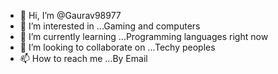 - 👋 Hi, I’m @Gaurav98977
- 👀 I’m interested in ...Gaming and computers
- 🌱 I’m currently learning ...Programming languages right now
- 💞️ I’m looking to collaborate on ...Techy peoples
- 📫 How to reach me ...By Email

<!---
Gaurav98977/Gaurav98977 is a ✨ special ✨ repository because its `README.md` (this file) appears on your GitHub profile.
You can click the Preview link to take a look at your changes.
--->
